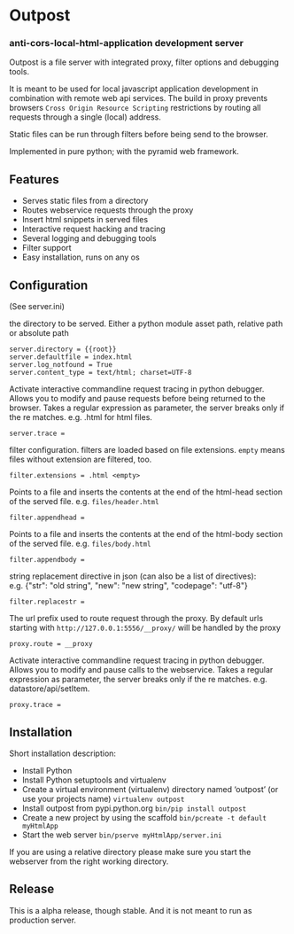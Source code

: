 
# Outpost 

### anti-cors-local-html-application development server 

Outpost is a file server with integrated proxy, filter options and 
debugging tools. 

It is meant to be used for local javascript application development 
in combination with remote web api services. The build in proxy
prevents browsers `Cross Origin Resource Scripting` restrictions
by routing all requests through a single (local) address.

Static files can be run through filters before being send to the browser.

Implemented in pure python; with the pyramid web framework.

## Features

- Serves static files from a directory
- Routes webservice requests through the proxy
- Insert html snippets in served files
- Interactive request hacking and tracing
- Several logging and debugging tools
- Filter support
- Easy installation, runs on any os

## Configuration 

(See server.ini)

the directory to be served. Either a python module asset path, relative path 
or absolute path 

    server.directory = {{root}}
    server.defaultfile = index.html
    server.log_notfound = True
    server.content_type = text/html; charset=UTF-8

Activate interactive commandline request tracing in python debugger. 
Allows you to modify and pause requests before being returned to the browser.
Takes a regular expression as parameter, the server breaks only if the re matches.
e.g. \.html for html files.

    server.trace = 

filter configuration. filters are loaded based on file extensions. `empty` means 
files without extension are filtered, too.

    filter.extensions = .html <empty>

Points to a file and inserts the contents at the end of the html-head
section of the served file. e.g. `files/header.html` 

    filter.appendhead = 

Points to a file and inserts the contents at the end of the html-body
section of the served file. e.g. `files/body.html` 

    filter.appendbody = 

string replacement directive in json (can also be a list of directives):  
e.g. {"str": "old string", "new": "new string", "codepage": "utf-8"}

    filter.replacestr = 

The url prefix used to route request through the proxy. By default
urls starting with `http://127.0.0.1:5556/__proxy/` will be handled by the 
proxy
  
    proxy.route = __proxy

Activate interactive commandline request tracing in python debugger. 
Allows you to modify and pause calls to the webservice. Takes a regular
expression as parameter, the server breaks only if the re matches.
e.g. datastore/api/setItem.

    proxy.trace = 

## Installation

Short installation description:

- Install Python 
- Install Python setuptools and virtualenv
- Create a virtual environment (virtualenv) directory named ‘outpost’ (or use your projects name)
  ``virtualenv outpost``
- Install outpost from pypi.python.org ``bin/pip install outpost``
- Create a new project by using the scaffold ``bin/pcreate -t default myHtmlApp``
- Start the web server ``bin/pserve myHtmlApp/server.ini`` 

If you are using a relative directory please make sure you start the webserver from the right
working directory.

## Release

This is a alpha release, though stable. And it is not meant to run as production server.
